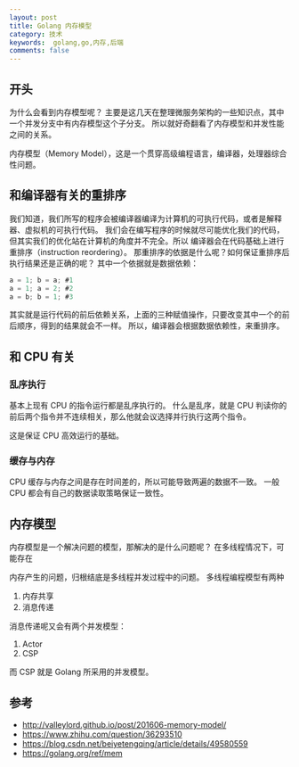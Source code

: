 ```yaml
---
layout: post
title: Golang 内存模型
category: 技术
keywords:  golang,go,内存,后端
comments: false
---
```


## 开头

为什么会看到内存模型呢？
主要是这几天在整理微服务架构的一些知识点，其中一个并发分支中有内存模型这个子分支。
所以就好奇翻看了内存模型和并发性能之间的关系。

内存模型（Memory Model），这是一个贯穿高级编程语言，编译器，处理器综合性问题。

<!--more-->

## 和编译器有关的重排序

我们知道，我们所写的程序会被编译器编译为计算机的可执行代码，或者是解释器、虚拟机的可执行代码。
我们会在编写程序的时候就尽可能优化我们的代码，但其实我们的优化站在计算机的角度并不完全。所以
编译器会在代码基础上进行重排序（instruction reordering）。
那重排序的依据是什么呢？如何保证重排序后执行结果还是正确的呢？
其中一个依据就是数据依赖：

```c
a = 1; b = a; #1
a = 1; a = 2; #2
a = b; b = 1; #3
```

其实就是运行代码的前后依赖关系，上面的三种赋值操作，只要改变其中一个的前后顺序，得到的结果就会不一样。
所以，编译器会根据数据依赖性，来重排序。

## 和 CPU 有关

### 乱序执行

基本上现有 CPU 的指令运行都是乱序执行的。
什么是乱序，就是 CPU 判读你的前后两个指令并不连续相关，那么他就会议选择并行执行这两个指令。

这是保证 CPU 高效运行的基础。

### 缓存与内存

CPU 缓存与内存之间是存在时间差的，所以可能导致两遍的数据不一致。
一般 CPU 都会有自己的数据读取策略保证一致性。

## 内存模型

内存模型是一个解决问题的模型，那解决的是什么问题呢？
在多线程情况下，可能存在

内存产生的问题，归根结底是多线程并发过程中的问题。
多线程编程模型有两种

1. 内存共享
2. 消息传递

消息传递呢又会有两个并发模型：

1. Actor
2. CSP

而 CSP 就是 Golang 所采用的并发模型。

## 参考

- <http://valleylord.github.io/post/201606-memory-model/>
- <https://www.zhihu.com/question/36293510>
- <https://blog.csdn.net/beiyetengqing/article/details/49580559>
- <https://golang.org/ref/mem>
